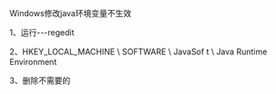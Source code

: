 Windows修改java环境变量不生效

1、运行---regedit

2、HKEY_LOCAL_MACHINE  \  SOFTWARE  \  JavaSof t  \  Java Runtime Environment  

3、删除不需要的
